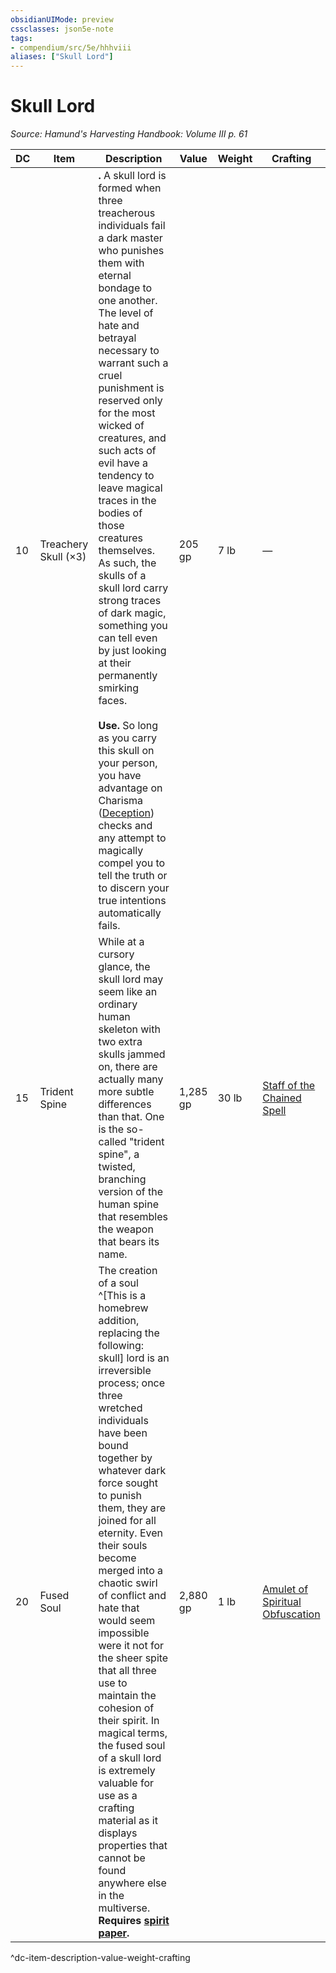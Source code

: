 ```yaml
---
obsidianUIMode: preview
cssclasses: json5e-note
tags:
- compendium/src/5e/hhhviii
aliases: ["Skull Lord"]
---
```

# Skull Lord
*Source: Hamund's Harvesting Handbook: Volume III p. 61* 

| DC | Item | Description | Value | Weight | Crafting |
|----|------|-------------|-------|--------|----------|
| 10 | Treachery Skull (×3) | **.** A skull lord is formed when three treacherous individuals fail a dark master who punishes them with eternal bondage to one another. The level of hate and betrayal necessary to warrant such a cruel punishment is reserved only for the most wicked of creatures, and such acts of evil have a tendency to leave magical traces in the bodies of those creatures themselves. As such, the skulls of a skull lord carry strong traces of dark magic, something you can tell even by just looking at their permanently smirking faces.<br /><br />**Use.** So long as you carry this skull on your person, you have advantage on Charisma ([Deception](/compendium/rules/skills.md#Deception)) checks and any attempt to magically compel you to tell the truth or to discern your true intentions automatically fails. | 205 gp | 7 lb | — |
| 15 | Trident Spine | While at a cursory glance, the skull lord may seem like an ordinary human skeleton with two extra skulls jammed on, there are actually many more subtle differences than that. One is the so-called "trident spine", a twisted, branching version of the human spine that resembles the weapon that bears its name. | 1,285 gp | 30 lb | [Staff of the Chained Spell](compendium/items/staff-of-the-chained-spell-hhhviii.md) |
| 20 | Fused Soul | The creation of a soul ^[This is a homebrew addition, replacing the following: skull] lord is an irreversible process; once three wretched individuals have been bound together by whatever dark force sought to punish them, they are joined for all eternity. Even their souls become merged into a chaotic swirl of conflict and hate that would seem impossible were it not for the sheer spite that all three use to maintain the cohesion of their spirit. In magical terms, the fused soul of a skull lord is extremely valuable for use as a crafting material as it displays properties that cannot be found anywhere else in the multiverse. **Requires [spirit paper](compendium/items/spirit-paper-hhhvi.md).** | 2,880 gp | 1 lb | [Amulet of Spiritual Obfuscation](compendium/items/amulet-of-spiritual-obfuscation-hhhviii.md) |
^dc-item-description-value-weight-crafting